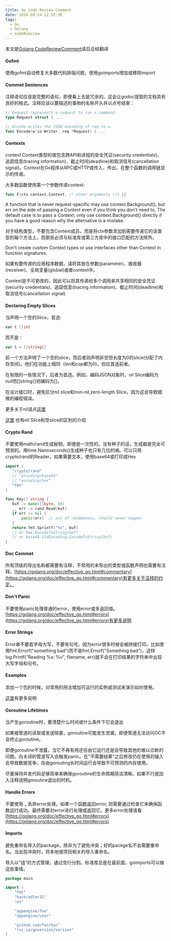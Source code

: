 ```yaml
---
title: Go Code Review Comment
date: 2018-09-24 12:52:30
tags:
  - Go
  - Golang
  - CodeRewview
---
```


本文是[Golang CodeReviewComment](https://github.com/golang/go/wiki/CodeReviewComments)读后总结翻译

#### Gofmt

使用gofmt自动修复大多数代码排版问题，使用goimports增加或移除import

<!-- more -->
#### Commet Sentences

注释语句应该是完整的语句，即便看上去是冗余的。这会让godoc提取的文档具有良好的格式。注释应该以要描述的事物的名称开头并以点号结束：

~~~go
// Request represents a request to run a command.
type Request struct { ...

// Encode writes the JSON encoding of req to w.
func Encode(w io.Writer, req *Request) { ...
~~~

#### Contexts

context.Context类型的值包含跨API和进程的安全凭证(security credentials)、追踪信息(tracing information)、截止时间(deadline)和取消信号(cancellation signal)。Context在Go程序从RPC或HTTP或传入、传出，在整个函数的调用链显示的传递。

大多数函数使用第一个参数传递context:

~~~go
func F(ctx context.Context, /* other arguments */) {}
~~~

A function that is never request-specific may use context.Background(), but err on the side of passing a Context even if you think you don't need to. The default case is to pass a Context; only use context.Background() directly if you have a good reason why the alternative is a mistake.

对于结构类型，不要包含Context成员，而是将ctx参数添加到需要传递它的该类型的每个方法上，而那些必须与标准库或第三方库中的接口匹配的方法除外。

Don't create custom Context types or use interfaces other than Context in function signatures.

如果有要传递的应用程序数据，请将其放在参数(parameter)、接收器(receiver)、全局变量(global)或者context中。

Context是不可更改的，因此可以将其传递给多个调用来共享相同的安全凭证(security credentials)、追踪信息(tracing information)、截止时间(deadline)和取消信号(cancellation signal)

#### Declaring Empty Slices

当声明一个空的Slice，首选:

~~~go
var t []int
~~~

而不是：

~~~go
var t = []string{}
~~~

前一个方法声明了一个空的slice，而后者则声明非空但长度为0的slice(分配了内存空间)。他们在功能上相同（$len$和$cap$都为0)，但应首选前者。

在有限的一些情况下，后者为首选。例如，编码JSON对象时，nil Slice编码为null而[]string{}则编码为[]。

在设计接口时，避免区分nil slice和non-nil,zero-length Slice。因为这会导致细微的编程错误。

更多关于nil请点[这里](https://www.youtube.com/watch?v=ynoY2xz-F8s)

[这里](https://stackoverflow.com/questions/44305170/nil-slices-vs-non-nil-slices-vs-empty-slices-in-go-language) 也有nil Slice和空slice的区别的介绍

#### Crypto Rand

不要使用math/rand生成秘钥，即便是一次性的。没有种子的话，生成器是完全可预测的。用time.Nanoseconds()生成种子也只有几位的墒。可以只用crypto/rand的Reader，如果需要文本，使用base64或打印成Hex

 ~~~go
import (
    "crypto/rand"
    // "encoding/base64"
    // "encoding/hex"
    "fmt"
)

func Key() string {
    buf := make([]byte, 16)
    _, err := rand.Read(buf)
    if err != nil {
        panic(err)  // out of randomness, should never happen
    }
    return fmt.Sprintf("%x", buf)
    // or hex.EncodeToString(buf)
    // or base64.StdEncoding.EncodeToString(buf)
}
 ~~~

#### Doc Commet

所有顶级的导出名称都需要有注释，不常用的未导出的类型或函数声明也需要有注释。[https://golang.org/doc/effective_go.html#commentary](https://golang.org/doc/effective_go.html#commentary)有更多关于注释的约定。

#### Don't Panic

不要使用panic处理普通的error，使用error或多返回值。[https://golang.org/doc/effective_go.html#errors](https://golang.org/doc/effective_go.html#errors)有更多说明

#### Error Strings

Error串不要首字母大写，不要有句号。因为error很多时候会被拼接打印。比如使用fmt.Errorf("something bad")而不是fmt.Errorf("Something bad")，这样log.Printf("Reading %s: %v", filename, err)就不会在打印结果的字符串中出现大写字母和句号。

#### Examples

添加一个包的时候，对常用的用法增加可运行的实例或测试来演示如何使用。

[这里](https://blog.golang.org/examples)有更多说明

#### Goroutine Lifetimes

当产生goroutine时，要清楚什么时间或什么条件下它会退出

如果被管道的读取或发送阻塞，goroutine可能发生泄漏，即便管道无法访问GC不会终止goroutine。

即便goroutine不泄露，当它不再有用还任由它运行还是会导致其他的难以诊断的问题。向关闭的管道写入会触发panic。在"不需要结果"之后修改仍在使用的输入会导致数据竞争。任由gorouting长时间运行会导致不可预测的内存使用。

尽量保持并发代码足够简单来确保goroutine的生命周期简洁清晰。如果不行就加入注释说明goroutine退出的时机。

#### Handle Errors

不要使用 _ 丢弃error处理。如果一个函数返回error, 则需要通过检查它来确保函数运行成功。最终需要对error进行处理或返回它。更多error处理请看[https://golang.org/doc/effective_go.html#errors](https://golang.org/doc/effective_go.html#errors)

#### Imports

避免重命名导入的package，除非为了避免冲突；好的packge名不会需要重命名。当出现冲突时，将本地或项目相关的导入重命名。

导入以“组”的方式管理，通过空行分割。标准库总是在最前面，goimports可以做这些事情。

~~~go
package main

import (
	"fmt"
	"hash/adler32"
	"os"

	"appengine/foo"
	"appengine/user"

    "github.com/foo/bar"
	"rsc.io/goversion/version"
)
~~~





















